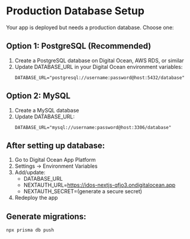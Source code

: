 # Production Database Setup

Your app is deployed but needs a production database. Choose one:

## Option 1: PostgreSQL (Recommended)
1. Create a PostgreSQL database on Digital Ocean, AWS RDS, or similar
2. Update DATABASE_URL in your Digital Ocean environment variables:
   ```
   DATABASE_URL="postgresql://username:password@host:5432/database"
   ```

## Option 2: MySQL
1. Create a MySQL database
2. Update DATABASE_URL:
   ```
   DATABASE_URL="mysql://username:password@host:3306/database"
   ```

## After setting up database:
1. Go to Digital Ocean App Platform
2. Settings → Environment Variables
3. Add/update:
   - DATABASE_URL
   - NEXTAUTH_URL=https://idos-nextjs-qfjo3.ondigitalocean.app
   - NEXTAUTH_SECRET=(generate a secure secret)
4. Redeploy the app

## Generate migrations:
```bash
npx prisma db push
```
